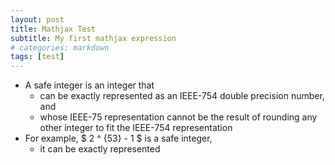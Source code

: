 ```yaml
---
layout: post
title: Mathjax Test
subtitle: My first mathjax expression
# categories: markdown
tags: [test]
---
```


- A safe integer is an integer that
  - can be exactly represented as an IEEE-754 double precision number, and
  - whose IEEE-75 representation cannot be the result of rounding any other integer to fit the IEEE-754 representation
- For example, $ 2 ^ {53} - 1 $ is a safe integer,
  - it can be exactly represented

